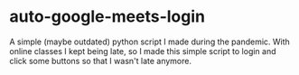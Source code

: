 # auto-google-meets-login
A simple (maybe outdated) python script I made during the pandemic. With online classes I kept being late, so I made this simple script to login and click some buttons so that I wasn't late anymore. 
